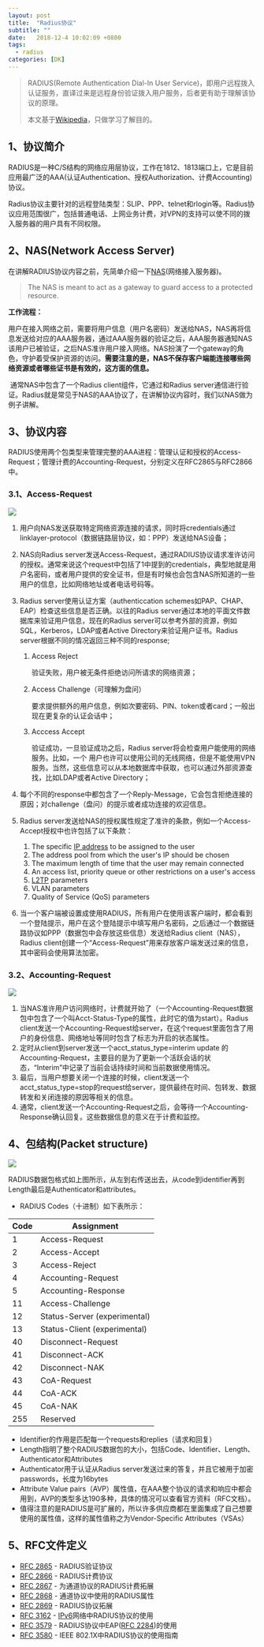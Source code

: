 ```yaml
---
layout: post
title:  "Radius协议"
subtitle: ""
date:   2018-12-4 10:02:09 +0800
tags:
  - radius
categories: [DK]
---
```


> RADIUS(Remote Authentication Dial-In User Service)，即用户远程拨入认证服务，直译过来是远程身份验证拨入用户服务，后者更有助于理解该协议的原理。
>
> 本文基于[Wikipedia](https://en.wikipedia.org/wiki/RADIUS)，只做学习了解目的。

## 1、协议简介

RADIUS是一种C/S结构的网络应用层协议，工作在1812、1813端口上，它是目前应用最广泛的AAA(认证Authentication、授权Authorization、计费Accounting)协议。

Radius协议主要针对的远程登陆类型：SLIP、PPP、telnet和rlogin等。Radius协议应用范围很广，包括普通电话、上网业务计费，对VPN的支持可以使不同的拨入服务器的用户具有不同权限。

## 2、NAS(Network Access Server)

在讲解RADIUS协议内容之前，先简单介绍一下[NAS](https://wiki.freeradius.org/glossary/NAS)(网络接入服务器)。

> The NAS is meant to act as a gateway to guard access to a protected resource. 

**工作流程：**

​	用户在接入网络之前，需要将用户信息（用户名密码）发送给NAS，NAS再将信息发送给对应的AAA服务器，通过AAA服务器的验证之后，AAA服务器通知NAS该用户已被验证，之后NAS准许用户接入网络。NAS扮演了一个gateway的角色，守护着受保护资源的访问。**需要注意的是，NAS不保存客户端能连接哪些网络资源或者哪些证书是有效的，这方面的信息。** 

​	通常NAS中包含了一个Radius client组件，它通过和Radius server通信进行验证。Radius就是常见于NAS的AAA协议了，在讲解协议内容时，我们以NAS做为例子讲解。

## 3、协议内容

RADIUS使用两个包类型来管理完整的AAA进程：管理认证和授权的Access-Request；管理计费的Accounting-Request，分别定义在RFC2865与RFC2866中。

### 3.1、Access-Request

![](\pictures\Radius-access-request.png)

1. 用户向NAS发送获取特定网络资源连接的请求，同时将credentials通过linklayer-protocol（数据链路层协议，如：PPP）发送给NAS设备；

2. NAS向Radius server发送Access-Request，通过RADIUS协议请求准许访问的授权。通常来说这个request中包括了1中提到的credentials，典型地就是用户名密码，或者用户提供的安全证书，但是有时候也会包含NAS所知道的一些用户的信息，比如网络地址或者电话号码等。

3. Radius server使用认证方案（authenticcation schemes如PAP、CHAP、EAP）检查这些信息是否正确。以往的Radius server通过本地的平面文件数据库来验证用户信息，现在的Radius server可以参考外部的资源，例如SQL，Kerberos，LDAP或者Active Directory来验证用户证书。Radius server根据不同的情况返回三种不同的response;

   1. Access Reject

      验证失败，用户被无条件拒绝访问所请求的网络资源；

   2. Access Challenge（可理解为盘问）

      要求提供额外的用户信息，例如次要密码、PIN、token或者card；一般出现在更复杂的认证会话中；

   3. Acccess Accept

      验证成功，一旦验证成功之后，Radius server将会检查用户能使用的网络服务。比如，一个       用户也许可以使用公司的无线网络，但是不能使用VPN服务。当然，这些信息可以从本地数据库中获取，也可以通过外部资源查找，比如LDAP或者Active Directory；

4. 每个不同的response中都包含了一个Reply-Message，它会包含拒绝连接的原因；对challenge（盘问）的提示或者成功连接的欢迎信息。

5. Radius server发送给NAS的授权属性规定了准许的条款，例如一个Access-Accept授权中也许包括了以下条款：

   1. The specific [IP address](https://en.wikipedia.org/wiki/IP_address) to be assigned to the user
   2. The address pool from which the user's IP should be chosen
   3. The maximum length of time that the user may remain connected
   4. An access list, priority queue or other restrictions on a user's access
   5. [L2TP](https://en.wikipedia.org/wiki/L2TP) parameters
   6. VLAN parameters
   7. Quality of Service (QoS) parameters

6. 当一个客户端被设置成使用RADIUS，所有用户在使用该客户端时，都会看到一个登陆提示，用户在这个登陆提示中填写用户名密码，之后通过一个数据链路协议如PPP（数据包中会存放这些信息）发送给Radius client（NAS），Radius client创建一个“Access-Request”用来存放客户端发送过来的信息，其中密码会使用算法加密。

### 3.2、Accounting-Request

![](\pictures\Radius-accounting-request.png)

1. 当NAS准许用户访问网络时，计费就开始了（一个Accounting-Request数据包中包含了一个叫Acct-Status-Type的属性，此时它的值为start）。Radius client发送一个Accounting-Request给server，在这个request里面包含了用户的身份信息、网络地址等同时包含了标志为开启的状态属性。
2. 定时从client到server发送一个acct_status_type=interim update 的Accounting-Request，主要目的是为了更新一个活跃会话的状态，“Interim”中记录了当前会话持续时间和当前数据使用情况。
3. 最后，当用户想要关闭一个连接的时候，client发送一个acct_status_type=stop的request给server，提供最终在时间、包转发、数据转发和关闭连接的原因等相关的信息。
4. 通常，client发送一个Accounting-Request之后，会等待一个Accounting-Response确认回复。这些数据信息的意义在于计费和监控。

## 4、包结构(Packet structure)

![](\pictures\Radius_packet_format.png)

RADIUS数据包格式如上图所示，从左到右传送出去，从code到identifier再到Length最后是Authenticator和attributes。

- RADIUS Codes（十进制）如下表所示：

| Code | Assignment     |
| ---- | -------------- |
|   1  | Access-Request |
|   2  | Access-Accept  |
|   3  | Access-Reject   |
|   4  | Accounting-Request|
|   5  | Accounting-Response|
|  11  | Access-Challenge |
|  12  | Status-Server (experimental) |
|  13  | Status-Client (experimental) |
|  40  | Disconnect-Request |
|  41  | Disconnect-ACK |
|  42  | Disconnect-NAK |
|  43  | CoA-Request |
|  44  | CoA-ACK |
|  45  | CoA-NAK |
|  255  | Reserved |

- Identifier的作用是匹配每一个requests和replies（请求和回复）
- Length指明了整个RADIUS数据包的大小，包括Code、Identifier、Length、Authenticator和Attributes
- Authenticator用于认证从Radius server发送过来的答复，并且它被用于加密passwords，长度为16bytes
- Attribute Value pairs（AVP）属性值，在AAA整个协议的请求和响应中都会用到，AVP的类型多达190多种，具体的情况可以查看官方资料（RFC文档）。
- 值得注意的是RADIUS是可扩展的，所以许多供应商都在里面集成了自己想要使用的属性值，这样的属性值称之为Vendor-Specific Attributes（VSAs）

## 5、RFC文件定义

- [RFC 2865](https://tools.ietf.org/html/rfc2865) - RADIUS验证协议
- [RFC 2866](https://tools.ietf.org/html/rfc2866) - RADIUS计费协议
- [RFC 2867](https://tools.ietf.org/html/rfc2867) - 为通道协议的RADIUS计费拓展
- [RFC 2868](https://tools.ietf.org/html/rfc2868) - 通道协议中使用的RADIUS属性
- [RFC 2869](https://tools.ietf.org/html/rfc2869) - RADIUS协议拓展
- [RFC 3162](https://tools.ietf.org/html/rfc3162) - [IPv6](https://zh.wikipedia.org/wiki/IPv6)网络中RADIUS协议的使用
- [RFC 3579](https://tools.ietf.org/html/rfc3579) - RADIUS协议中EAP([RFC 2284](https://tools.ietf.org/html/rfc2284))的使用
- [RFC 3580](https://tools.ietf.org/html/rfc3580) - IEEE 802.1X中RADIUS协议的使用指南

